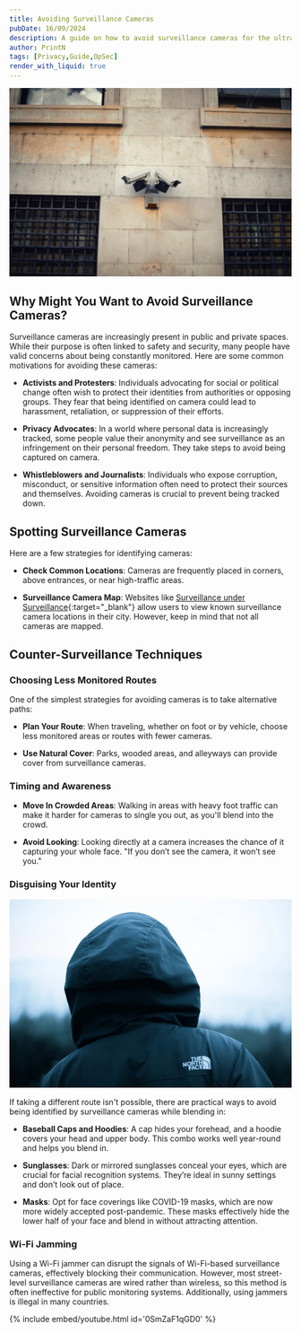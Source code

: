 ```yaml
---
title: Avoiding Surveillance Cameras
pubDate: 16/09/2024
description: A guide on how to avoid surveillance cameras for the ultra paranoid.
author: PrintN
tags: [Privacy,Guide,OpSec]
render_with_liquid: true
---
```

<img src="../assets/blog/avoiding-surveillance-cameras/1.webp" alt="Surveillance cameras" />

## Why Might You Want to Avoid Surveillance Cameras?

Surveillance cameras are increasingly present in public and private spaces. While their purpose is often linked to safety and security, many people have valid concerns about being constantly monitored. Here are some common motivations for avoiding these cameras:

- **Activists and Protesters**: Individuals advocating for social or political change often wish to protect their identities from authorities or opposing groups. They fear that being identified on camera could lead to harassment, retaliation, or suppression of their efforts.
  
- **Privacy Advocates**: In a world where personal data is increasingly tracked, some people value their anonymity and see surveillance as an infringement on their personal freedom. They take steps to avoid being captured on camera.

- **Whistleblowers and Journalists**: Individuals who expose corruption, misconduct, or sensitive information often need to protect their sources and themselves. Avoiding cameras is crucial to prevent being tracked down.

## Spotting Surveillance Cameras

Here are a few strategies for identifying cameras:

- **Check Common Locations**: Cameras are frequently placed in corners, above entrances, or near high-traffic areas.

- **Surveillance Camera Map**: Websites like [Surveillance under Surveillance](https://sunders.uber.space/){:target="_blank"} allow users to view known surveillance camera locations in their city. However, keep in mind that not all cameras are mapped.

## Counter-Surveillance Techniques

### Choosing Less Monitored Routes

One of the simplest strategies for avoiding cameras is to take alternative paths:

- **Plan Your Route**: When traveling, whether on foot or by vehicle, choose less monitored areas or routes with fewer cameras.

- **Use Natural Cover**: Parks, wooded areas, and alleyways can provide cover from surveillance cameras.

### Timing and Awareness

- **Move In Crowded Areas**: Walking in areas with heavy foot traffic can make it harder for cameras to single you out, as you'll blend into the crowd.

- **Avoid Looking**: Looking directly at a camera increases the chance of it capturing your whole face. "If you don’t see the camera, it won’t see you."

### Disguising Your Identity

<img src="../assets/blog/avoiding-surveillance-cameras/2.webp" alt="Man in hoodie" />

If taking a different route isn't possible, there are practical ways to avoid being identified by surveillance cameras while blending in:

- **Baseball Caps and Hoodies**: A cap hides your forehead, and a hoodie covers your head and upper body. This combo works well year-round and helps you blend in.

- **Sunglasses**: Dark or mirrored sunglasses conceal your eyes, which are crucial for facial recognition systems. They’re ideal in sunny settings and don’t look out of place.

- **Masks**: Opt for face coverings like COVID-19 masks, which are now more widely accepted post-pandemic. These masks effectively hide the lower half of your face and blend in without attracting attention.

### Wi-Fi Jamming

Using a Wi-Fi jammer can disrupt the signals of Wi-Fi-based surveillance cameras, effectively blocking their communication. However, most street-level surveillance cameras are wired rather than wireless, so this method is often ineffective for public monitoring systems. Additionally, using jammers is illegal in many countries.

{% include embed/youtube.html id='0SmZaF1qGD0' %}
